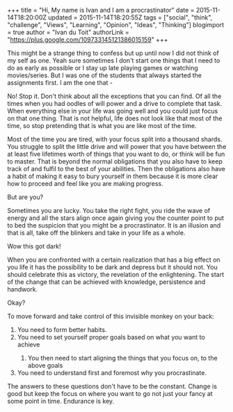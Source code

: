 +++
title = "Hi, My name is Ivan and I am a procrastinator"
date = 2015-11-14T18:20:00Z
updated = 2015-11-14T18:20:55Z
tags = ["social", "think", "challenge", "Views", "Learning", "Opinion", "Ideas", "Thinking"]
blogimport = true 
author = "Ivan du Toit"
authorLink = "https://plus.google.com/109733145121386015159"
+++

<p>This might be a strange thing to confess but up until now I did not think of my self as one. Yeah sure sometimes I don't start one things that I need to do as early as possible or I stay up late playing games or watching movies/series. But I was one of the students that always started the assignments first. I am the one that -<p>
<p>No! Stop it. Don't think about all the exceptions that you can find. Of all the times when you had oodles of will power and a drive to complete that task. When everything else in your life was going well and you could just focus on that one thing. That is not helpful, life does not look like that most of the time, so stop pretending that is what you are like most of the time.</p>
<p>Most of the time you are tired, with your focus split into a thousand shards. You struggle to split the little drive and will power that you have between the at least five lifetimes worth of things that you want to do, or think will be fun to master. That is beyond the normal obligations that you also have to keep track of and fulfil to the best of your abilities. Then the obligations also have a habit of making it easy to bury yourself in them because it is more clear how to proceed and feel like you are making progress.</p>
<p>But are you?</p>
<p>Sometimes you are lucky. You take the right fight, you ride the wave of energy and all the stars align once again giving you the counter point to put to bed the suspicion that you might be a procrastinator. It is an illusion and that is all, take off the blinkers and take in your life as a whole.</p>
<p>Wow this got dark!</p>
<p>When you are confronted with a certain realization that has a big effect on you life it has the possibility to be dark and depress but it should not. You should celebrate this as victory, the revelation of the enlightening. The start of the change that can be achieved with knowledge, persistence and handwork.</p>
<p>Okay?</p>
<p>To move forward and take control of this invisible monkey on your back:<p>
<ol><li>You need to form better habits.</li><li>You need to set yourself proper goals based on what you want to achieve</li><ol><li>You then need to start aligning the things that you focus on, to the above goals</li></ol><li>You need to understand first and foremost why you procrastinate.</li></ol><div>The answers to these questions don't have to be the constant. Change is good but keep the focus on where you want to go not just your fancy at some point in time. Endurance is key.</div>
